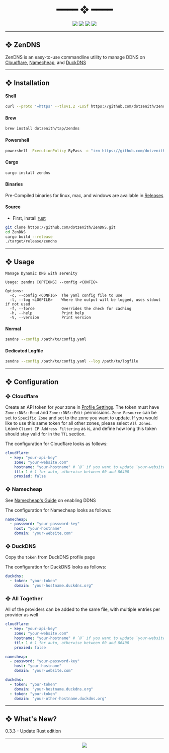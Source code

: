 <h1 align="center"> ━━━━  ❖  ━━━━ </h1>

<!-- BADGES -->
<div align="center">
   <p></p>

   <img src="https://img.shields.io/github/stars/dotzenith/zendns?color=F8BD96&labelColor=302D41&style=for-the-badge">

   <img src="https://img.shields.io/github/forks/dotzenith/zendns?color=DDB6F2&labelColor=302D41&style=for-the-badge">

   <img src="https://img.shields.io/github/repo-size/dotzenith/zendns?color=ABE9B3&labelColor=302D41&style=for-the-badge">

   <img src="https://img.shields.io/github/commit-activity/y/dotzenith/zendns?color=96CDFB&labelColor=302D41&style=for-the-badge&label=COMMITS"/>
   <br>
</div>

<p/>

---

## ❖ ZenDNS

ZenDNS is an easy-to-use commandline utility to manage DDNS on [Cloudflare](www.cloudflare.com), [Namecheap](https://www.namecheap.com/), and [DuckDNS](https://www.duckdns.org/)


---

## ❖ Installation

#### Shell
```sh
curl --proto '=https' --tlsv1.2 -LsSf https://github.com/dotzenith/zendns/releases/latest/download/zendns-installer.sh | sh
```

#### Brew
```sh
brew install dotzenith/tap/zendns
```

#### Powershell
```sh
powershell -ExecutionPolicy ByPass -c "irm https://github.com/dotzenith/zendns/releases/latest/download/zendns-installer.ps1 | iex"
```

#### Cargo
```sh
cargo install zendns
```

#### Binaries
Pre-Compiled binaries for linux, mac, and windows are available in [Releases](https://github.com/dotzenith/zendns/releases)

#### Source
- First, install [rust](https://rustup.rs/)
```sh
git clone https://github.com/dotzenith/ZenDNS.git
cd ZenDNS
cargo build --release
./target/release/zendns
```

---

## ❖ Usage

```
Manage Dynamic DNS with serenity

Usage: zendns [OPTIONS] --config <CONFIG>

Options:
  -c, --config <CONFIG>  The yaml config file to use
  -l, --log <LOGFILE>    Where the output will be logged, uses stdout if not used
  -f, --force            Overrides the check for caching
  -h, --help             Print help
  -V, --version          Print version
```

#### Normal
```sh
zendns --config /path/to/config.yaml
```

#### Dedicated Logfile
```sh
zendns --config /path/to/config.yaml --log /path/to/logfile
```

---

## ❖ Configuration

### ❖ Cloudflare

Create an API token for your zone in [Profile Settings](https://dash.cloudflare.com/profile/api-tokens). The token must have `Zone::DNS::Read` and `Zone::DNS::Edit` permissions.
`Zone Resource` can be set to `Specific Zone` and set to the zone you want to update. If you would like to use this same token for all other zones, please select `All Zones`.
Leave `Client IP Address Filtering` as is, and define how long this token should stay valid for in the `TTL` section.

The configuration for Cloudflare looks as follows:
```yaml
cloudflare:
  - key: "your-api-key"
    zone: "your-website.com"
    hostname: "your-hostname" # `@` if you want to update `your-website.com`
    ttl: 1 # 1 for auto, otherwise between 60 and 86400
    proxied: false
```

### ❖ Namecheap

See [Namecheap's Guide](https://www.namecheap.com/support/knowledgebase/article.aspx/595/11/how-do-i-enable-dynamic-dns-for-a-domain/) on enabling DDNS

The configuration for Namecheap looks as follows:
```yaml
namecheap:
  - password: "your-password-key"
    host: "your-hostname"
    domain: "your-website.com"
```

### ❖ DuckDNS

Copy the `token` from DuckDNS profile page

The configuration for DuckDNS looks as follows:
```yaml
duckdns:
  - token: "your-token"
    domain: "your-hostname.duckdns.org"
```

### ❖ All Together

All of the providers can be added to the same file, with multiple entries per provider as well

```yaml
cloudflare:
  - key: "your-api-key"
    zone: "your-website.com"
    hostname: "your-hostname" # `@` if you want to update `your-website.com`
    ttl: 1 # 1 for auto, otherwise between 60 and 86400
    proxied: false

namecheap:
  - password: "your-password-key"
    host: "your-hostname"
    domain: "your-website.com"

duckdns:
  - token: "your-token"
    domain: "your-hostname.duckdns.org"
  - token: "your-token"
    domain: "your-other-hostname.duckdns.org"
```

---

## ❖ What's New?
0.3.3 - Update Rust edition

---

<div align="center">

   <img src="https://img.shields.io/static/v1.svg?label=License&message=MIT&color=F5E0DC&labelColor=302D41&style=for-the-badge">

</div>
